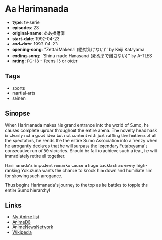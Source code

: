 # Aa Harimanada

-   **type**: tv-serie
-   **episodes**: 23
-   **original-name**: ああ播磨灘
-   **start-date**: 1992-04-23
-   **end-date**: 1992-04-23
-   **opening-song**: ''Zettai Makenai (絶対負けない)'' by Keiji Katayama
-   **ending-song**: ''Shinu made Hanasanai (死ぬまで離さない)'' by A-TLES
-   **rating**: PG-13 - Teens 13 or older

## Tags

-   sports
-   martial-arts
-   seinen

## Sinopse

When Harimanada makes his grand entrance into the world of Sumo, he causes complete uproar throughout the entire arena. The novelty headmask is clearly not a good idea but not content with just ruffling the feathers of all the spectators, he sends the the entire Sumo Association into a frenzy when he arrogantly declares that he will surpass the legendary Futabayama's consecutive run of 69 victories. Should he fail to achieve such a feat, he will immediately retire all together.

Harimanada's impudent remarks cause a huge backlash as every high-ranking Yokuzuna wants the chance to knock him down and humiliate him for showing such arrogance.

Thus begins Harimanada's journey to the top as he battles to topple the entire Sumo hierarchy!

## Links

-   [My Anime list](https://myanimelist.net/anime/8216/Aa_Harimanada)
-   [AnimeDB](http://anidb.info/perl-bin/animedb.pl?show=anime&aid=3055)
-   [AnimeNewsNetwork](http://www.animenewsnetwork.com/encyclopedia/anime.php?id=1048)
-   [Wikipedia](http://ja.wikipedia.org/wiki/ああ播磨灘)

